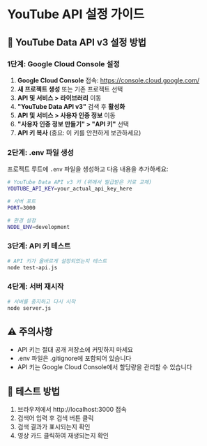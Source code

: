# YouTube API 설정 가이드

## 🔑 YouTube Data API v3 설정 방법

### 1단계: Google Cloud Console 설정
1. **Google Cloud Console** 접속: https://console.cloud.google.com/
2. **새 프로젝트 생성** 또는 기존 프로젝트 선택
3. **API 및 서비스 > 라이브러리** 이동
4. **"YouTube Data API v3"** 검색 후 **활성화**
5. **API 및 서비스 > 사용자 인증 정보** 이동
6. **"사용자 인증 정보 만들기" > "API 키"** 선택
7. **API 키 복사** (중요: 이 키를 안전하게 보관하세요)

### 2단계: .env 파일 생성
프로젝트 루트에 `.env` 파일을 생성하고 다음 내용을 추가하세요:

```bash
# YouTube Data API v3 키 (위에서 발급받은 키로 교체)
YOUTUBE_API_KEY=your_actual_api_key_here

# 서버 포트
PORT=3000

# 환경 설정
NODE_ENV=development
```

### 3단계: API 키 테스트
```bash
# API 키가 올바르게 설정되었는지 테스트
node test-api.js
```

### 4단계: 서버 재시작
```bash
# 서버를 중지하고 다시 시작
node server.js
```

## ⚠️ 주의사항
- API 키는 절대 공개 저장소에 커밋하지 마세요
- .env 파일은 .gitignore에 포함되어 있습니다
- API 키는 Google Cloud Console에서 할당량을 관리할 수 있습니다

## 🧪 테스트 방법
1. 브라우저에서 http://localhost:3000 접속
2. 검색어 입력 후 검색 버튼 클릭
3. 검색 결과가 표시되는지 확인
4. 영상 카드 클릭하여 재생되는지 확인
